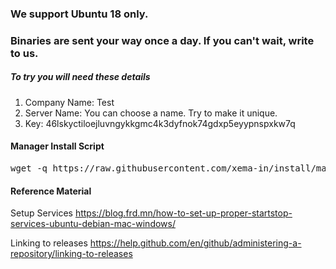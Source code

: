 

### We support Ubuntu 18 only.
### Binaries are sent your way once a day. If you can't wait, write to us.

##### To try you will need these details

1. Company Name: Test
2. Server Name: You can choose a name. Try to make it unique.
3. Key: 46lskyctiloejluvngykkgmc4k3dyfnok74gdxp5eyypnspxkw7q
  

#### Manager Install Script

<pre>
wget -q https://raw.githubusercontent.com/xema-in/install/master/xema-manager.sh -O /tmp/xema-manager.sh;sh /tmp/xema-manager.sh;
</pre>


#### Reference Material

Setup Services
https://blog.frd.mn/how-to-set-up-proper-startstop-services-ubuntu-debian-mac-windows/

Linking to releases
https://help.github.com/en/github/administering-a-repository/linking-to-releases
